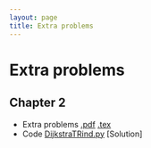 ```yaml
---
layout: page
title: Extra problems
---
```


# Extra problems

## Chapter 2
 * Extra problems [.pdf](Slides/Introduction-cps.pptx) [.tex](Slides/Introduction-cps.pptx)
 * Code [DijkstraTRind.py](Slides/Introduction-cps.pptx) [Solution]